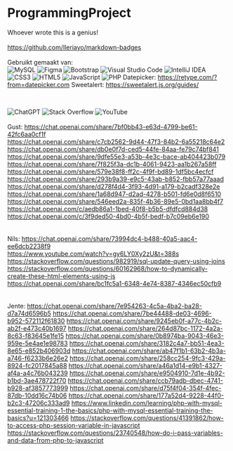 # ProgrammingProject
Whoever wrote this is a genius! 
<br>
<br>
https://github.com/Ileriayo/markdown-badges
<br>
<br>
Gebruikt gemaakt van:<br>
![MySQL](https://img.shields.io/badge/mysql-4479A1.svg?style=for-the-badge&logo=mysql&logoColor=white) ![Figma](https://img.shields.io/badge/figma-%23F24E1E.svg?style=for-the-badge&logo=figma&logoColor=white) ![Bootstrap](https://img.shields.io/badge/bootstrap-%238511FA.svg?style=for-the-badge&logo=bootstrap&logoColor=white) ![Visual Studio Code](https://img.shields.io/badge/Visual%20Studio%20Code-0078d7.svg?style=for-the-badge&logo=visual-studio-code&logoColor=white) ![IntelliJ IDEA](https://img.shields.io/badge/IntelliJIDEA-000000.svg?style=for-the-badge&logo=intellij-idea&logoColor=white) ![CSS3](https://img.shields.io/badge/css3-%231572B6.svg?style=for-the-badge&logo=css3&logoColor=white) ![HTML5](https://img.shields.io/badge/html5-%23E34F26.svg?style=for-the-badge&logo=html5&logoColor=white) ![JavaScript](https://img.shields.io/badge/javascript-%23323330.svg?style=for-the-badge&logo=javascript&logoColor=%23F7DF1E) ![PHP](https://img.shields.io/badge/php-%23777BB4.svg?style=for-the-badge&logo=php&logoColor=white) Datepicker: https://retype.com/?from=datepicker.com Sweetalert: https://sweetalert.js.org/guides/



<br>

![ChatGPT](https://img.shields.io/badge/chatGPT-74aa9c?style=for-the-badge&logo=openai&logoColor=white) ![Stack Overflow](https://img.shields.io/badge/-Stackoverflow-FE7A16?style=for-the-badge&logo=stack-overflow&logoColor=white) ![YouTube](https://img.shields.io/badge/YouTube-%23FF0000.svg?style=for-the-badge&logo=YouTube&logoColor=white)
<br>
<br>
Gust:
https://chat.openai.com/share/7bf0bb43-e63d-4799-be61-42fc6aa0cf1f<br>
https://chat.openai.com/share/c7cb2562-9d44-47f3-84b2-6a55218c64e2<br>
https://chat.openai.com/share/db0e0f7d-ced5-44fe-84aa-fe79c74bf841<br>
https://chat.openai.com/share/9dfe55e3-a53b-4e3c-bace-ab404423b079<br>
https://chat.openai.com/share/7f825f3a-dc1b-4061-9423-aa1b267a58ff<br>
https://chat.openai.com/share/579e38f8-ff2c-4f9f-bd89-1df5bc4ecfcf<br>
https://chat.openai.com/share/293b9a39-e9c5-43ab-b852-fbb57a77aaad<br>
https://chat.openai.com/share/d278f4d4-3f93-4d91-a179-b2cadf328e2e<br>
https://chat.openai.com/share/1a68d947-d2ad-4278-b501-fd6e0d8f6510<br>
https://chat.openai.com/share/546eed2a-835f-4b36-89e5-0bd1aa8bb4f7<br>
https://chat.openai.com/c/aedb86a1-1bed-40f8-b5b5-dfdfcd884d38<br>
https://chat.openai.com/c/3f9ded50-4bd0-4b5f-bedf-b7c09eb6e190<br>
<br>
<br>
Nils: 
https://chat.openai.com/share/73994dc4-b488-40a5-aac4-ee6dcb2238f9<br>
https://www.youtube.com/watch?v=gy6LY0Xy2zU&t=388s<br>
https://stackoverflow.com/questions/982919/sql-update-query-using-joins<br>
https://stackoverflow.com/questions/60162968/how-to-dynamically-create-these-html-elements-using-js<br>
https://chat.openai.com/share/bc1fc5a1-6348-4e74-8387-4346ec50cfb9<br>
<br>
<br>
Jente:
https://chat.openai.com/share/7e954263-4c5a-4ba2-ba28-d7a74d6596b5
https://chat.openai.com/share/7be44488-de03-4696-b952-572112f61830
https://chat.openai.com/share/9245eb0f-a77c-4b2c-ab2f-e473c40b1697
https://chat.openai.com/share/264d87bc-1172-4a2a-8c63-f83645e1fe15
https://chat.openai.com/share/0b8974ba-9043-46e3-959e-5e4ae1e98783
https://chat.openai.com/share/3182c4a7-bb51-4ea3-8e65-e852b406903d
https://chat.openai.com/share/ab47f1b1-63b2-4b3a-a746-f6233b6e26e2
https://chat.openai.com/share/258cc254-9fc3-429a-8924-fc2017845a88
https://chat.openai.com/share/a46a1d14-e9b1-4327-af4a-a4c76b043239
https://chat.openai.com/share/e9504910-7d1e-4b92-b1bd-3ae478722f70
https://chat.openai.com/share/ccb79adb-dbec-4741-b928-af3857773999
https://chat.openai.com/share/d75f4f04-354f-4fec-87db-10dd16c74b06
https://chat.openai.com/share/177a52d4-9228-44f0-b2c3-47206c333ad9
https://www.linkedin.com/learning/php-with-mysql-essential-training-1-the-basics/php-with-mysql-essential-training-the-basics?u=121303466
https://stackoverflow.com/questions/41391862/how-to-access-php-session-variable-in-javascript
https://stackoverflow.com/questions/23740548/how-do-i-pass-variables-and-data-from-php-to-javascript
<br>
<br>

